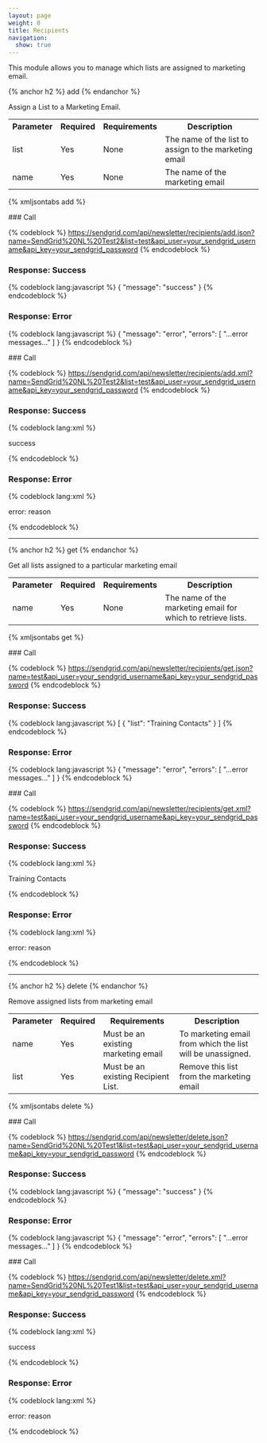 ```yaml
---
layout: page
weight: 0
title: Recipients
navigation:
  show: true
---
```


This module allows you to manage which lists are assigned to marketing email.


{% anchor h2 %} add {% endanchor %}


Assign a List to a Marketing Email.

<table class="table table-bordered table-striped">
   <tbody>
      <tr>
         <th>Parameter</th>
         <th>Required</th>
         <th>Requirements</th>
         <th>Description</th>
      </tr>
      <tr>
         <td>list</td>
         <td>Yes</td>
         <td>None</td>
         <td>The name of the list to assign to the marketing email</td>
      </tr>
      <tr>
         <td>name</td>
         <td>Yes</td>
         <td>None</td>
         <td>The name of the marketing email</td>
      </tr>
   </tbody>
</table>

{% xmljsontabs add %}

<div class="tab-content">
<div class="tab-pane active" id="add-json">
### Call

{% codeblock %} https://sendgrid.com/api/newsletter/recipients/add.json?name=SendGrid%20NL%20Test2&list=test&api_user=your_sendgrid_username&api_key=your_sendgrid_password {% endcodeblock %}

### Response: Success


{% codeblock lang:javascript %}
{
  "message": "success"
}
{% endcodeblock %}


### Response: Error


{% codeblock lang:javascript %}
{
  "message": "error",
  "errors": [
    "...error messages..."
  ]
}
{% endcodeblock %}


</div>
<div class="tab-pane" id="add-xml">
### Call

{% codeblock %} https://sendgrid.com/api/newsletter/recipients/add.xml?name=SendGrid%20NL%20Test2&list=test&api_user=your_sendgrid_username&api_key=your_sendgrid_password {% endcodeblock %}

### Response: Success


{% codeblock lang:xml %}
<?xml version="1.0" encoding="ISO-8859-1"?>

<result>
   <message>success</message>
</result>

{% endcodeblock %}


### Response: Error


{% codeblock lang:xml %}
<?xml version="1.0" encoding="ISO-8859-1"?>

<result>
   <message>error: reason</message>
</result>

{% endcodeblock %}


</div>
</div>

* * * * *


{% anchor h2 %} get {% endanchor %}


Get all lists assigned to a particular marketing email

<table class="table table-bordered table-striped">
   <tbody>
      <tr>
         <th>Parameter</th>
         <th>Required</th>
         <th>Requirements</th>
         <th>Description</th>
      </tr>
      <tr>
         <td>name</td>
         <td>Yes</td>
         <td>None</td>
         <td>The name of the marketing email for which to retrieve lists.</td>
      </tr>
   </tbody>
</table>

{% xmljsontabs get %}

<div class="tab-content">
<div class="tab-pane active" id="get-json">
### Call

{% codeblock %} https://sendgrid.com/api/newsletter/recipients/get.json?name=test&api_user=your_sendgrid_username&api_key=your_sendgrid_password {% endcodeblock %}

### Response: Success


{% codeblock lang:javascript %}
[
  {
    "list": "Training Contacts"
  }
]
{% endcodeblock %}


### Response: Error


{% codeblock lang:javascript %}
{
  "message": "error",
  "errors": [
    "...error messages..."
  ]
}
{% endcodeblock %}


</div>
<div class="tab-pane" id="get-xml">
### Call

{% codeblock %} https://sendgrid.com/api/newsletter/recipients/get.xml?name=test&api_user=your_sendgrid_username&api_key=your_sendgrid_password {% endcodeblock %}

### Response: Success


{% codeblock lang:xml %}
<?xml version="1.0" encoding="ISO-8859-1"?>

<lists>
   <list>
      <list>Training Contacts</list>
   </list>
</lists>

{% endcodeblock %}


### Response: Error


{% codeblock lang:xml %}
<?xml version="1.0" encoding="ISO-8859-1"?>

<result>
   <message>error: reason</message>
</result>

{% endcodeblock %}


</div>
</div>

* * * * *


{% anchor h2 %} delete {% endanchor %}


Remove assigned lists from marketing email

<table class="table table-bordered table-striped">
   <tbody>
      <tr>
         <th>Parameter</th>
         <th>Required</th>
         <th>Requirements</th>
         <th>Description</th>
      </tr>
      <tr>
         <td>name</td>
         <td>Yes</td>
         <td>Must be an existing marketing email</td>
         <td>To marketing email from which the list will be unassigned.</td>
      </tr>
      <tr>
         <td>list</td>
         <td>Yes</td>
         <td>Must be an existing Recipient List.</td>
         <td>Remove this list from the marketing email</td>
      </tr>
   </tbody>
</table>

{% xmljsontabs delete %}

<div class="tab-content">
<div class="tab-pane active" id="delete-json">
### Call

{% codeblock %} https://sendgrid.com/api/newsletter/delete.json?name=SendGrid%20NL%20Test1&list=test&api_user=your_sendgrid_username&api_key=your_sendgrid_password {% endcodeblock %}

### Response: Success


{% codeblock lang:javascript %}
{
  "message": "success"
}
{% endcodeblock %}


### Response: Error


{% codeblock lang:javascript %}
{
  "message": "error",
  "errors": [
    "...error messages..."
  ]
}
{% endcodeblock %}


</div>
<div class="tab-pane" id="delete-xml">
### Call

{% codeblock %} https://sendgrid.com/api/newsletter/delete.xml?name=SendGrid%20NL%20Test1&list=test&api_user=your_sendgrid_username&api_key=your_sendgrid_password {% endcodeblock %}

### Response: Success


{% codeblock lang:xml %}
<?xml version="1.0" encoding="ISO-8859-1"?>

<result>
   <message>success</message>
</result>

{% endcodeblock %}


### Response: Error


{% codeblock lang:xml %}
<?xml version="1.0" encoding="ISO-8859-1"?>

<result>
   <message>error: reason</message>
</result>

{% endcodeblock %}


</div>
</div>

